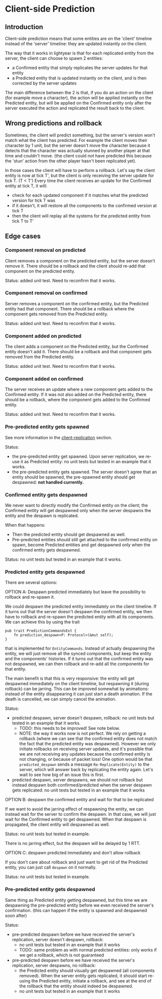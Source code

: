 # Client-side Prediction

## Introduction

Client-side prediction means that some entities are on the 'client' timeline instead of the 'server' timeline:
they are updated instantly on the client.

The way that it works in lightyear is that for each replicated entity from the server, the client can choose to spawn 2 entities:
- a Confirmed entity that simply replicates the server updates for that entity
- a Predicted entity that is updated instantly on the client, and is then corrected by the server updates

The main difference between the 2 is that, if you do an action on the client (for example move a character),
the action will be applied instantly on the Predicted entity, but will be applied on the Confirmed entity only after
the server executed the action and replicated the result back to the client.


## Wrong predictions and rollback

Sometimes, the client will predict something, but the server's version won't match what the client has predicted.
For example the client moves their character by 1 unit, but the server doesn't move the character because it detects
that the character was actually stunned by another player at that time and couldn't move.
(the client could not have predicted this because the 'stun' action from the other player hasn't been replicated yet).

In those cases the client will have to perform a rollback.
Let's say the client entity is now at tick T', but the client is only receiving the server update for tick T. (T < T')
Every time the client receives an update for the Confirmed entity at tick T, it will:
- check for each updated component if it matches what the predicted version for tick T was
- if it doesn't, it will restore all the components to the confirmed version at tick T
- then the client will replay all the systems for the predicted entity from tick T to T'



## Edge cases

### Component removal on predicted

Client removes a component on the predicted entity, but the server doesn't remove it.
There should be a rollback and the client should re-add that component on the predicted entity.

Status: added unit test. Need to reconfirm that it works.

### Component removal on confirmed

Server removes a component on the confirmed entity, but the Predicted entity had that component.
There should be a rollback where the component gets removed from the Predicted entity.

Status: added unit test. Need to reconfirm that it works.

### Component added on predicted

The client adds a component on the Predicted entity, but the Confirmed entity doesn't add it.
There should be a rollback and that component gets removed from the Predicted entity.

Status: added unit test. Need to reconfirm that it works.

### Component added on confirmed

The server receives an update where a new component gets added to the Confirmed entity.
If it was not also added on the Predicted entity, there should be a rollback, where the component
gets added to the Confirmed entity.

Status: added unit test. Need to reconfirm that it works.

### Pre-predicted entity gets spawned

See more information in the [client-replication](../client_replication.md#pre-spawned-predicted-entities) section.

Status:
- the pre-predicted entity get spawned. Upon server replication, we re-use it as Predicted entity: no unit tests but tested in an example that it works.
- the pre-predicted entity gets spawned. The server doesn't agree that an entity should be spawned, the pre-spawned entity should get despawned:
  **not handled currently.**

### Confirmed entity gets despawned

We never want to directly modify the Confirmed entity on the client; the Confirmed entity will get despawned only when
the server despawns the entity and the despawn is replicated.

When that happens:
- Then the predicted entity should get despawned as well.
- Pre-predicted entities should still get attached to the confirmed entity on spawn, become Predicted entities and get despawned
  only when the confirmed entity gets despawned.
 
Status: no unit tests but tested in an example that it works.

### Predicted entity gets despawned

There are several options:

OPTION A: Despawn predicted immediately but leave the possibility to rollback and re-spawn it.

We could despawn the predicted entity immediately on the client timeline. If it turns out that the server doesn't despawn
the confirmed entity, we then have to rollback and re-spawn the predicted entity with all its components.
We can achieve this by using the trait
```rust,noplayground
pub trait PredictionCommandsExt {
    fn prediction_despawn<P: Protocol>(&mut self);
}
```
that is implemented for `EntityCommands`.
Instead of actually despawning the entity, we will just remove all the synced components, but keep the entity and the components' histories.
If it turns out that the confirmed entity was not despawned, we can then rollback and re-add all the components for that entity.

The main benefit is that this is very responsive: the entity will get despawned immediately on the client timeline, but 
respawning it (during rollback) can be jarring. This can be improved somewhat by animations: instead of the entity disappearing it can just 
start a death animation. If the death is cancelled, we can simply cancel the animation.


Status:
- predicted despawn, server doesn't despawn, rollback: no unit tests but tested in an example that it works.
  - TODO: this needs to be improved! See note below.
  - NOTE: the way it works now is not perfect. We rely on getting a rollback (where we can see that the confirmed entity
    does not match the fact that the predicted entity was despawned). However we only initiate rollbacks on receiving server updates,
    and it's possible that we are not receiving any updates because the confirmed entity is not changing, or because of packet loss!
    One option would be that `predicted_despawn` sends a message `Re-Replicate(Entity)` to the server, which will answer back by replicating the entity
    again. Let's wait to see how big of an issue this is first.
- predicted despawn, server despawns, we should not rollback but instead despawn both confirmed/predicted when the server
  despawn gets replicated: no unit tests but tested in an example that it works

OPTION B: despawn the confirmed entity and wait for that to be replicated

If we want to avoid the jarring effect of respawning the entity, we can instead wait for the server to confirm the despawn.
In that case, we will just wait for the Confirmed entity to get despawned. When that despawn is propagated, the client entity will
despawned as well.

Status: no unit tests but tested in example.

There is no jarring effect, but the despawn will be delayed by 1 RTT.

OPTION C: despawn predicted immediately and don't allow rollback

If you don't care about rollback and just want to get rid of the Predicted entity, you can just call
`despawn` on it normally.

Status: no unit tests but tested in example.


### Pre-predicted entity gets despawned

Same thing as Predicted entity getting despawned, but this time we are despawning the pre-predicted entity before
we even received the server's confirmation. (this can happen if the entity is spawned and despawned soon after)

Status:
- pre-predicted despawn before we have received the server's replication, server doesn't despawn, rollback:
  - no unit tests but tested in an example that it works
  - TODO: same problem as with normal predicted entities: only works if we get a rollback, which is not guaranteed
- pre-predicted despawn before we have received the server's replication, server despawns, no rollback: 
  - the Predicted entity should visually get despawned (all components removed). When the server entity gets replicated,
    it should start re-using the Predicted entity, initiate a rollback, and see at the end of the rollback that the entity should 
    indeed be despawned.
  - no unit tests but tested in an example that it works
  


